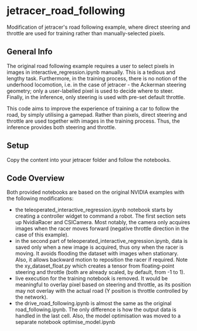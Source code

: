 # jetracer_road_following
Modification of jetracer's road following example, where direct steering and throttle are used for training rather than manually-selected pixels.

## General Info
The original road following example requires a user to select pixels in images in interactive_regression.ipynb manually. This is a tedious and lengthy task. Furthermore, in the training process, there is no notion of the underhood locomotion, i.e. in the case of jetracer - the Ackerman steering geometry; only a user-labelled pixel is used to decide where to steer. Finally, in the inference, only steering is used with pre-set default throttle.

This code aims to improve the experience of training a car to follow the road, by simply utilising a gamepad. Rather than pixels, direct steering and throttle are used together with images in the training process. Thus, the inference provides both steering and throttle.

## Setup
Copy the content into your jetracer folder and follow the notebooks.

## Code Overview
Both provided notebooks are based on the original NVIDIA examples with the following modifications:
* the teleoperated_interactive_regression.ipynb notebook starts by creating a controller widget to command a robot. The first section sets up NvidiaRacer and CSICamera. Most notably, the camera only acquires images when the racer moves forward (negative throttle direction in the case of this example).
* in the second part of teleoperated_interactive_regression.ipynb, data is saved only when a new image is acquired, thus ony when the racer is moving. It avoids flooding the dataset with images when stationary. Also, it allows backward motion to reposition the racer if required. Note the xy_dataset_float.py which creates a tensor from floating-point steering and throttle (both are already scaled, by default, from -1 to 1).
* live execution for the training notebook is removed. It would be meaningful to overlay pixel based on steering and throttle, as its position may not overlay with the actual road (Y position is throttle controlled by the network).
* the drive_road_following.ipynb is almost the same as the original road_following.ipynb. The only difference is how the output data is handled in the last cell. Also, the model optimisation was moved to a separate notebook optimise_model.ipynb
